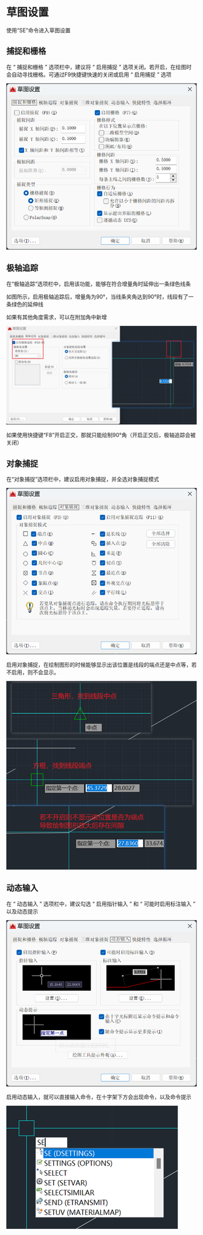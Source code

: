 # 草图设置

使用“SE”命令进入草图设置

## 捕捉和栅格

在 “ 捕捉和栅格 ” 选项栏中，建议将 “ 启用捕捉 ” 选项关闭。若开启，在绘图时会自动寻找栅格。可通过F9快捷键快速的关闭或启用 “ 启用捕捉 ” 选项

![Snipaste_2024-03-14_09-10-51](assets/Snipaste_2024-03-14_09-10-51.png)

## 极轴追踪

在“极轴追踪”选项栏中，启用该功能，能够在符合增量角时延伸出一条绿色线条

如图所示，启用极轴追踪后，增量角为90°，当线条夹角达到90°时，线段有了一条绿色的延伸线

如果有其他角度需求，可以在附加角中新增

![Snipaste_2024-03-14_09-15-38](assets/Snipaste_2024-03-14_09-15-38.png)

如果使用快捷键“F8”开启正交，那就只能绘制90°角（开启正交后，极轴追踪会被关闭）

## 对象捕捉

在“对象捕捉”选项栏中，建议启用对象捕捉，并全选对象捕捉模式

![Snipaste_2024-03-14_09-32-23](assets/Snipaste_2024-03-14_09-32-23.png)

启用对象捕捉，在绘制图形的时候能够显示出该位置是线段的端点还是中点等，若不启用，则不会显示。

![Snipaste_2024-03-14_09-35-54](assets/Snipaste_2024-03-14_09-35-54.png)

## 动态输入

在 “ 动态输入 ” 选项栏中，建议勾选 “ 启用指针输入 ” 和 “ 可能时启用标注输入 ” 以及动态提示

![Snipaste_2024-03-14_09-39-00](assets/Snipaste_2024-03-14_09-39-00.png)

启用动态输入，就可以直接输入命令，在十字架下方会出现命令，以及命令提示

![Snipaste_2024-03-14_09-41-33](assets/Snipaste_2024-03-14_09-41-33.png)